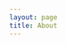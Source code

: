 ```yaml
---
layout: page
title: About
---
```

<html>

<head>
    <style>
        .box1 {
/*            border: 1px solid gray;*/
            position: absolute;
            height: 200px;
/*            width: 450px;*/
            font-size: 20px;
            font-weight: 800;
/*            background-color: skyblue;*/


        }

        .minor-font {
            font-size: 14px;
            color: gray;
        }

        .box2 {
            position: relative;
            margin-right: 700px;

        }

        .display {
            background-color: skyblue;
            border: 1px solid gray;
            width: 49px;
            float: right;
        }
    </style>
</head>

<body>
    <h2>Teaching</h2>
    <hr>
    <div class="box1">
        <a href="/projects/Reflection_paper.pdf">Air Force Academy TA Reflectation </a>
        <br>
        <span class="minor-font">June 06 2019, Tech Partnership in Urban schools, DePaul University</span>
    </div>
<!--
    <div class="box2">
        <a href="/Reflectation_paper.pdf">
            <img class="display" src="/PDF_file_icon.svg">
        </a>
        
    </div>
-->
    
</body>

</html>

